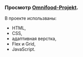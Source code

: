 ### Просмотр [Omnifood-Projekt](https://kseniyakerzhner.github.io/Omnifood-Projekt/).
В проекте использваны:
- HTML,
- CSS,
- адаптивная верстка,
- Flex и Grid,
- JavaScript.
